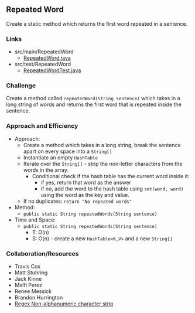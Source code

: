 ## Repeated Word
Create a static method which returns the first word repeated in a sentence.

### Links
* src/main/RepeatedWord
  * [RepeatedWord.java](../code401challenges/src/main/java/RepeatedWord/RepeatedWord.java)
* src/test/RepeatedWord
  * [RepeatedWordTest.java](../code401challenges/src/test/java/RepeatedWord/RepeatedWordTest.java)

### Challenge
Create a  method called `repeatedWord(String sentence)` which takes in a long string of words and returns the first word that is repeated inside the sentence.

### Approach and Efficiency
* Approach:
  * Create a method which takes in a long string, break the sentence apart on every space into a `String[]`
  * Instantiate an empty `HashTable`
  * Iterate over the `String[]` - strip the non-letter characters from the words in the array.
    * Conditional check if the hash table has the current word inside it:
      * if yes, return that word as the answer
      * if no, add the word to the hash table using `set(word, word)` using the word as the key and value.
  * If no duplicates: `return "No repeated words"`
* Method:
  * `public static String repeatedWords(String sentence)`
* Time and Space:
  * `public static String repeatedWords(String sentence)`
    * T: O(n)
    * S: O(n) - create a new `HashTable<K,V>` and a new `String[]`

### Collaboration/Resources
* Travis Cox
* Matt Stuhring
* Jack Kinne
* Melfi Perez
* Renee Messick
* Brandon Hurrington
* [Regex Non-alphanumeric character strip](https://alvinalexander.com/blog/post/java/remove-non-alphanumeric-characters-java-string)
